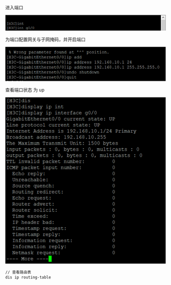 进入端口

![image-20200523213433248](img/image-20200523213433248.png)



为端口配置网关与子网掩码，并开启端口

![image-20200523213543414](img/image-20200523213543414.png)

查看端口状态  为 up

![image-20200523213613832](img/image-20200523213613832.png)



```
// 查看路由表
dis ip routing-table
```

